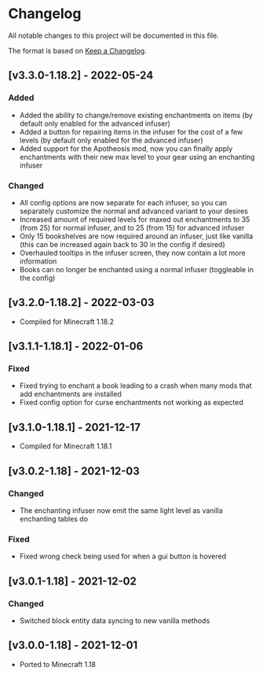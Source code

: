 # Changelog
All notable changes to this project will be documented in this file.

The format is based on [Keep a Changelog].

## [v3.3.0-1.18.2] - 2022-05-24
### Added
- Added the ability to change/remove existing enchantments on items (by default only enabled for the advanced infuser)
- Added a button for repairing items in the infuser for the cost of a few levels (by default only enabled for the advanced infuser)
- Added support for the Apotheosis mod, now you can finally apply enchantments with their new max level to your gear using an enchanting infuser
### Changed
- All config options are now separate for each infuser, so you can separately customize the normal and advanced variant to your desires
- Increased amount of required levels for maxed out enchantments to 35 (from 25) for normal infuser, and to 25 (from 15) for advanced infuser
- Only 15 bookshelves are now required around an infuser, just like vanilla (this can be increased again back to 30 in the config if desired)
- Overhauled tooltips in the infuser screen, they now contain a lot more information
- Books can no longer be enchanted using a normal infuser (toggleable in the config)

## [v3.2.0-1.18.2] - 2022-03-03
- Compiled for Minecraft 1.18.2

## [v3.1.1-1.18.1] - 2022-01-06
### Fixed
- Fixed trying to enchant a book leading to a crash when many mods that add enchantments are installed
- Fixed config option for curse enchantments not working as expected

## [v3.1.0-1.18.1] - 2021-12-17
- Compiled for Minecraft 1.18.1

## [v3.0.2-1.18] - 2021-12-03
### Changed
- The enchanting infuser now emit the same light level as vanilla enchanting tables do
### Fixed
- Fixed wrong check being used for when a gui button is hovered

## [v3.0.1-1.18] - 2021-12-02
### Changed
- Switched block entity data syncing to new vanilla methods

## [v3.0.0-1.18] - 2021-12-01
- Ported to Minecraft 1.18

[Keep a Changelog]: https://keepachangelog.com/en/1.0.0/
